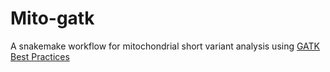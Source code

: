 # Mito-gatk

A snakemake workflow for mitochondrial short variant analysis using [GATK Best Practices](https://gatk.broadinstitute.org/hc/en-us/articles/4403870837275-Mitochondrial-short-variant-discovery-SNVs-Indels)


